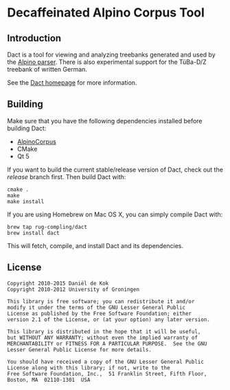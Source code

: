 # Decaffeinated Alpino Corpus Tool

## Introduction

Dact is a tool for viewing and analyzing treebanks generated and used by the
[Alpino parser](http://www.let.rug.nl/~vannoord/alp/Alpino/). There is also
experimental support for the TüBa-D/Z treebank of written German.

See the [Dact homepage](http://rug-compling.github.com/dact/) for more information.

## Building

Make sure that you have the following dependencies installed before building Dact:

 * [AlpinoCorpus](http://github.com/rug-compling/alpinocorpus)
 * CMake
 * Qt 5

If you want to build the current stable/release version of Dact, check out the
*release* branch first. Then build Dact with:

    cmake .
    make
    make install

If you are using Homebrew on Mac OS X, you can simply compile Dact with:

    brew tap rug-compling/dact
    brew install dact

This will fetch, compile, and install Dact and its dependencies.

## License

~~~
Copyright 2010-2015 Daniël de Kok
Copyright 2010-2012 University of Groningen

This library is free software; you can redistribute it and/or
modify it under the terms of the GNU Lesser General Public
License as published by the Free Software Foundation; either
version 2.1 of the License, or (at your option) any later version.

This library is distributed in the hope that it will be useful,
but WITHOUT ANY WARRANTY; without even the implied warranty of
MERCHANTABILITY or FITNESS FOR A PARTICULAR PURPOSE.  See the GNU
Lesser General Public License for more details.

You should have received a copy of the GNU Lesser General Public
License along with this library; if not, write to the 
Free Software Foundation, Inc.,  51 Franklin Street, Fifth Floor,
Boston, MA  02110-1301  USA
~~~
